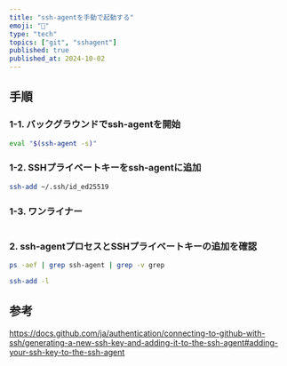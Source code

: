 ```yaml
---
title: "ssh-agentを手動で起動する"
emoji: "🔑"
type: "tech"
topics: ["git", "sshagent"]
published: true
published_at: 2024-10-02
---
```


## 手順

### 1-1. バックグラウンドでssh-agentを開始

```bash
eval "$(ssh-agent -s)"
```

### 1-2. SSHプライベートキーをssh-agentに追加

```bash
ssh-add ~/.ssh/id_ed25519
```

### 1-3. ワンライナー

```bash
```

### 2. ssh-agentプロセスとSSHプライベートキーの追加を確認

```bash
ps -aef | grep ssh-agent | grep -v grep
```

```bash
ssh-add -l
```

## 参考

https://docs.github.com/ja/authentication/connecting-to-github-with-ssh/generating-a-new-ssh-key-and-adding-it-to-the-ssh-agent#adding-your-ssh-key-to-the-ssh-agent
